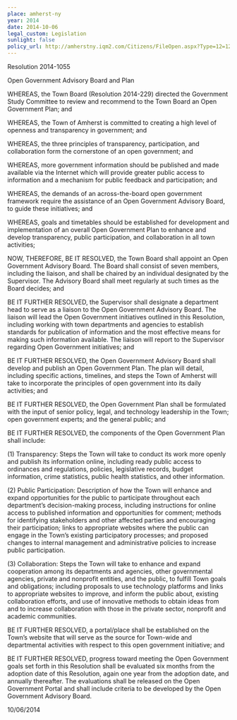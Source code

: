 ```yaml
---
place: amherst-ny
year: 2014
date: 2014-10-06
legal_custom: Legislation
sunlight: false
policy_url: http://amherstny.iqm2.com/Citizens/FileOpen.aspx?Type=12=1239=True
---
```


<p/> <p>Resolution 2014-1055</p> <p>Open Government Advisory Board and Plan</p> <p><span class="g-goals-and-values">WHEREAS, the Town Board (Resolution 2014-229) directed the Government Study Committee to review and recommend to the Town Board an Open Government Plan; and</p> <p>WHEREAS, the Town of Amherst is committed to creating a high level of openness and transparency in government; and</p> <p>WHEREAS, the three principles of transparency, participation, and collaboration form the cornerstone of an open government; and</p> <p>WHEREAS, more government information should be published and made available via the Internet which will provide greater public access to information and a mechanism for public feedback and participation; and</p> <p>WHEREAS, the demands of an across-the-board open government framework require the assistance of an <span class="g-oversight-authority">Open Government Advisory Board</span>, to guide these initiatives; and</p> <p>WHEREAS, goals and timetables should be established for development and implementation of an overall Open Government Plan to enhance and develop transparency, public participation, and collaboration in all town activities;</span></p> <p>NOW, THEREFORE, BE IT RESOLVED, <span class="g-oversight-authority">the Town Board shall appoint an Open Government Advisory Board. The Board shall consist of seven members, including the liaison, and shall be chaired by an individual designated by the Supervisor. The Advisory Board shall meet regularly at such times as the Board decides</span>; and</p> <p>BE IT FURTHER RESOLVED, the Supervisor shall designate a department head to serve as a liaison to the Open Government Advisory Board. The liaison will lead the Open Government initiatives outlined in this Resolution, including working with <span class="g-proactive-release"><span class="g-open-formats"><span class="g-thoughtful-formats"><span class="g-real-time-updates">town departments and agenc</span></span></span></span>ies to establish standards for publication of information and the most effective means <span class="g-proactive-release"><span class="g-open-formats"><span class="g-thoughtful-formats"><span class="g-real-time-updates">for making such information available</span></span></span></span>. The liaison will report to the Supervisor regarding Open Government initiatives; and</p> <p>BE IT FURTHER RESOLVED, the Open Government Advisory Board <span class="g-proactive-release"><span class="g-binding-regulations">shall develop and publish </span>an Open Government Plan. </span><span class="g-proactive-release"><span class="g-binding-regulations">The plan will detail, including specific </span>actions, timelines, and steps the Town of Amherst will take to incorporate the principles of open government into its daily activities</span>; and</p> <p>BE IT FURTHER RESOLVED, the Open Government <span class="g-binding-regulations"><span class="g-public-participation">Plan shall be formulated with the input of senior policy, legal, and technology leadership in the Town; open government experts; and the general public</span></span>; and</p> <p>BE IT FURTHER RESOLVED, the components of the <span class="g-proactive-release"><span class="g-public-participation"><span class="g-partnerships">Open Government Plan shall include</span></span></span>:</p> <p>(1) Transparency: <span class="g-proactive-release">Steps the Town will take to conduct its work more openly and publish its <span class="g-open-formats"><span class="g-thoughtful-formats">information online, including ready public</span></span> access to ordinances and regulations, policies, legislative records, budget information, crime statistics, public health statistics, and other information.</span></p> <p>(2) <span class="g-public-participation">Public Participation: Description of how the Town will enhance and expand opportunities for the public to participate throughout each department’s decision-making process, including instructions for online access to published information and opportunities for comment; methods for identifying stakeholders and other affected parties and encouraging their participation; links to appropriate websites where the public can engage in the Town’s existing participatory processes; and proposed changes to internal management and administrative policies to increase public participation.</span></p> <p>(3) Collaboration: <span class="def-data"><span class="g-partnerships">Steps the Town will take to enhance and expand cooperation among its departments and agencies, other governmental agencies, private and nonprofit entities, and the public, to fulfill Town goals and obligations; including proposals to use technology platforms and links to appropriate websites to improve, and inform the public about, existing collaboration efforts, and use of innovative methods to obtain ideas from and to increase collaboration with those in the private sector, nonprofit and academic communities.</span></span></p> <p>BE IT FURTHER RESOLVED, a <span class="g-data-portals-and-websites">portal/place shall be established on the Town’s website that will serve as the source for Town-wide and departmental activities with respect to this open government initiative</span>; and</p> <p>BE IT FURTHER RESOLVED, <span class="g-future-review">progress toward meeting the Open Government goals set forth in this Resolution shall be evaluated six months from the adoption date of this Resolution, again one year from the adoption date, and annually thereafter. The evaluations shall be released on </span><span class="g-prioritization"><span class="g-public-participation"><span class="g-data-quality"><span class="g-future-review">the Open Government Portal and shall include </span></span></span>criteria to be developed by the Open Government Advisory Board.</span></p> <p>10/06/2014</p>
